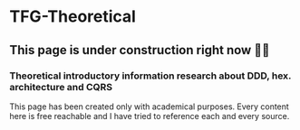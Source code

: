 # TFG-Theoretical

## This page is under construction right now 👷‍♀️

### Theoretical introductory information research about DDD, hex. architecture and CQRS
This page has been created only with academical purposes.
Every content here is free reachable and I have tried to reference each and every source.
